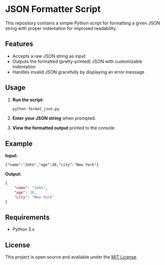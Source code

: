 # JSON Formatter Script

This repository contains a simple Python script for formatting a given JSON string with proper indentation for improved readability.

## Features

- Accepts a raw JSON string as input
- Outputs the formatted (pretty-printed) JSON with customizable indentation
- Handles invalid JSON gracefully by displaying an error message

## Usage

1. **Run the script:**
    ```bash
    python format_json.py
    ```

2. **Enter your JSON string** when prompted.

3. **View the formatted output** printed to the console.

## Example

**Input:**
```
{"name":"John","age":30,"city":"New York"}
```

**Output:**
```json
{
    "name": "John",
    "age": 30,
    "city": "New York"
}
```

## Requirements

- Python 3.x

## License

This project is open source and available under the [MIT License](LICENSE).
